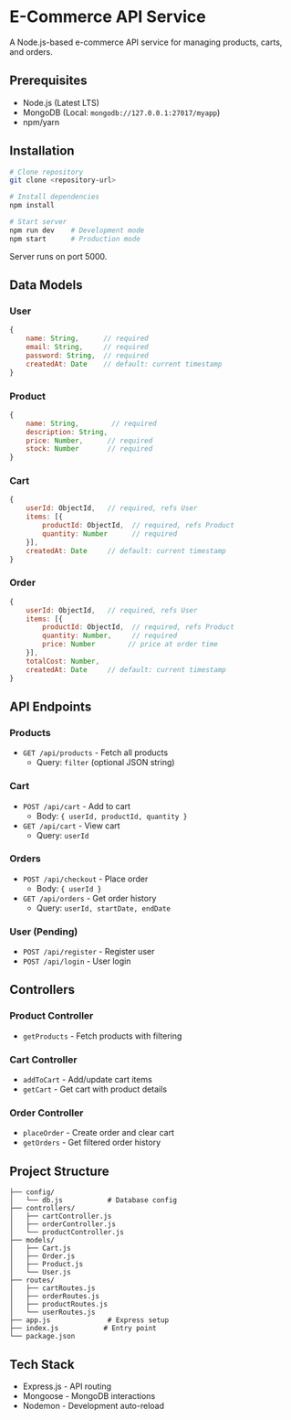 # E-Commerce API Service

A Node.js-based e-commerce API service for managing products, carts, and orders.

## Prerequisites

- Node.js (Latest LTS)
- MongoDB (Local: `mongodb://127.0.0.1:27017/myapp`)
- npm/yarn

## Installation

```bash
# Clone repository
git clone <repository-url>

# Install dependencies
npm install

# Start server
npm run dev    # Development mode
npm start      # Production mode
```

Server runs on port 5000.

## Data Models

### User
```javascript
{
    name: String,      // required
    email: String,     // required
    password: String,  // required
    createdAt: Date    // default: current timestamp
}
```

### Product
```javascript
{
    name: String,        // required
    description: String,
    price: Number,      // required
    stock: Number       // required
}
```

### Cart
```javascript
{
    userId: ObjectId,   // required, refs User
    items: [{
        productId: ObjectId,  // required, refs Product
        quantity: Number      // required
    }],
    createdAt: Date     // default: current timestamp
}
```

### Order
```javascript
{
    userId: ObjectId,   // required, refs User
    items: [{
        productId: ObjectId,  // required, refs Product
        quantity: Number,     // required
        price: Number        // price at order time
    }],
    totalCost: Number,
    createdAt: Date     // default: current timestamp
}
```

## API Endpoints

### Products
- `GET /api/products` - Fetch all products
  - Query: `filter` (optional JSON string)

### Cart
- `POST /api/cart` - Add to cart
  - Body: `{ userId, productId, quantity }`
- `GET /api/cart` - View cart
  - Query: `userId`

### Orders
- `POST /api/checkout` - Place order
  - Body: `{ userId }`
- `GET /api/orders` - Get order history
  - Query: `userId, startDate, endDate`

### User (Pending)
- `POST /api/register` - Register user
- `POST /api/login` - User login

## Controllers

### Product Controller
- `getProducts` - Fetch products with filtering

### Cart Controller
- `addToCart` - Add/update cart items
- `getCart` - Get cart with product details

### Order Controller
- `placeOrder` - Create order and clear cart
- `getOrders` - Get filtered order history

## Project Structure

```
├── config/
│   └── db.js           # Database config
├── controllers/
│   ├── cartController.js
│   ├── orderController.js
│   └── productController.js
├── models/
│   ├── Cart.js
│   ├── Order.js
│   ├── Product.js
│   └── User.js
├── routes/
│   ├── cartRoutes.js
│   ├── orderRoutes.js
│   ├── productRoutes.js
│   └── userRoutes.js
├── app.js              # Express setup
├── index.js           # Entry point
└── package.json
```

## Tech Stack

- Express.js - API routing
- Mongoose - MongoDB interactions
- Nodemon - Development auto-reload